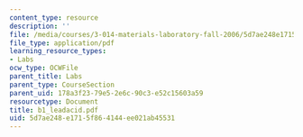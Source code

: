 ```yaml
---
content_type: resource
description: ''
file: /media/courses/3-014-materials-laboratory-fall-2006/5d7ae248e1715f864144ee021ab45531_b1_leadacid.pdf
file_type: application/pdf
learning_resource_types:
- Labs
ocw_type: OCWFile
parent_title: Labs
parent_type: CourseSection
parent_uid: 178a3f23-79e5-2e6c-90c3-e52c15603a59
resourcetype: Document
title: b1_leadacid.pdf
uid: 5d7ae248-e171-5f86-4144-ee021ab45531
---
```

